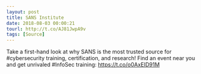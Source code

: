 ```yaml
---
layout: post
title: SANS Institute
date: 2018-08-03 00:00:21
tourl: http://t.co/AJ81JwpA9v
tags: [Source]
---
```

Take a first-hand look at why SANS is the most trusted source for #cybersecurity training, certification, and research! Find an event near you and get unrivaled #InfoSec training: https://t.co/o0AxEID91M